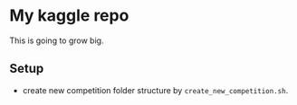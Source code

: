 # My kaggle repo

This is going to grow big.

## Setup

* create new competition folder structure by `create_new_competition.sh`.
